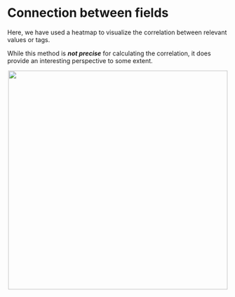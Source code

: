 # Connection between fields

Here, we have used a heatmap to visualize the correlation between relevant values or tags. 

While this method is ***not precise*** for calculating the correlation, it does provide an interesting perspective to some extent.
<p align="center">
<img src="heatmap.png" width="500" height="500" style="text-align:center"/>
</p>
